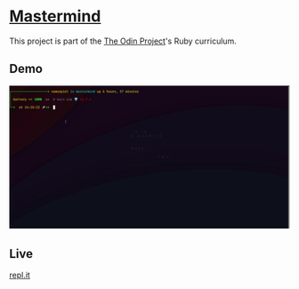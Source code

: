 
# [Mastermind](https://en.wikipedia.org/wiki/Mastermind_(board_game))
This project is part of the [The Odin Project](https://www.theodinproject.com/paths/full-stack-ruby-on-rails/courses/ruby-programming/lessons/mastermind)'s Ruby curriculum.
</br>
## Demo
![Example](./assets/example.gif)
</br>
## Live
[repl.it](https://replit.com/@TheGeek2/mastermind)
